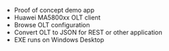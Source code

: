 * Proof of concept demo app
* Huawei MA5800xx OLT client
* Browse OLT configuration
* Convert OLT to JSON for REST or other application
* EXE runs on Windows Desktop
